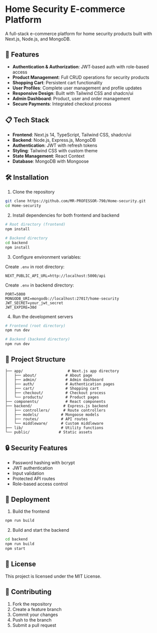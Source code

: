 # Home Security E-commerce Platform

A full-stack e-commerce platform for home security products built with Next.js, Node.js, and MongoDB.

## 🚀 Features

- **Authentication & Authorization**: JWT-based auth with role-based access
- **Product Management**: Full CRUD operations for security products
- **Shopping Cart**: Persistent cart functionality
- **User Profiles**: Complete user management and profile updates 
- **Responsive Design**: Built with Tailwind CSS and shadcn/ui
- **Admin Dashboard**: Product, user and order management
- **Secure Payments**: Integrated checkout process

## 📋 Tech Stack

- **Frontend**: Next.js 14, TypeScript, Tailwind CSS, shadcn/ui
- **Backend**: Node.js, Express.js, MongoDB
- **Authentication**: JWT with refresh tokens
- **Styling**: Tailwind CSS with custom theme
- **State Management**: React Context
- **Database**: MongoDB with Mongoose

## 🛠️ Installation

1. Clone the repository
```sh
git clone https://github.com/MR-PROFESSOR-790/Home-security.git
cd Home-security
```

2. Install dependencies for both frontend and backend
```sh
# Root directory (frontend)
npm install

# Backend directory
cd backend
npm install
```

3. Configure environment variables:

Create `.env` in root directory:
```env
NEXT_PUBLIC_API_URL=http://localhost:5000/api
```

Create `.env` in backend directory:
```env
PORT=5000
MONGODB_URI=mongodb://localhost:27017/home-security
JWT_SECRET=your_jwt_secret
JWT_EXPIRE=30d
```

4. Run the development servers

```sh
# Frontend (root directory)
npm run dev

# Backend (backend directory)
npm run dev
```

## 📁 Project Structure

```
├── app/                    # Next.js app directory
│   ├── about/             # About page
│   ├── admin/             # Admin dashboard
│   ├── auth/              # Authentication pages
│   ├── cart/              # Shopping cart
│   ├── checkout/          # Checkout process
│   └── products/          # Product pages
├── components/            # React components
├── backend/              # Express.js backend
│   ├── controllers/      # Route controllers
│   ├── models/          # Mongoose models
│   ├── routes/          # API routes
│   └── middleware/      # Custom middleware
├── lib/                 # Utility functions
└── public/             # Static assets
```

## 🔒 Security Features

- Password hashing with bcrypt
- JWT authentication
- Input validation
- Protected API routes
- Role-based access control

## 🚀 Deployment

1. Build the frontend
```sh
npm run build
```

2. Build and start the backend
```sh
cd backend
npm run build
npm start
```

## 📝 License

This project is licensed under the MIT License.

## 👥 Contributing

1. Fork the repository
2. Create a feature branch
3. Commit your changes
4. Push to the branch
5. Submit a pull request
